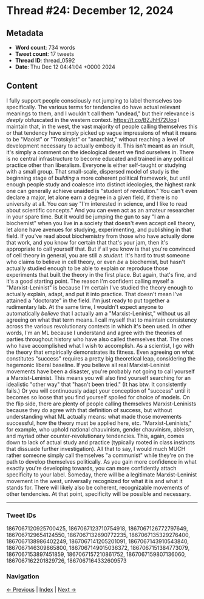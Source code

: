# Thread #24: December 12, 2024

## Metadata
- **Word count**: 734 words
- **Tweet count**: 17 tweets
- **Thread ID**: thread_0592
- **Date**: Thu Dec 12 04:41:04 +0000 2024

## Content

I fully support people consciously not jumping to label themselves too specifically. The various terms for tendencies do have actual relevant meanings to them, and I wouldn't call them "undead," but their relevance is *deeply* obfuscated in the western context. https://t.co/BZJhH72Uoq I maintain that, in the west, the vast majority of people calling themselves this or that tendency have simply picked up vague impressions of what it means to be "Maoist" or "Trotskyist" or "anarchist," without reaching a level of development necessary to actually embody it. This isn't meant as an insult, it's simply a comment on the ideological desert we find ourselves in. There is no central infrastructure to become educated and trained in any political practice other than liberalism. Everyone is either self-taught or studying with a small group. That small-scale, dispersed model of study is the beginning stage of *building* a more coherent political framework, but until enough people study and coalesce into distinct ideologies, the highest rank one can generally achieve unaided is "student of revolution." You can't even declare a major, let alone earn a degree in a given field, if there is no university at all. You *can* say "I'm interested in science, and I like to read about scientific concepts." And you can even act as an amateur researcher in your spare time. But it would be jumping the gun to say "I am a biochemist" when you live in a society that doesn't even accept cell theory, let alone have avenues for studying, experimenting, and publishing in that field. If you've read about biochemistry from those who have actually done that work, and you know for certain that that's your jam, then it's appropriate to call yourself that. But if all you know is that you're convinced of cell theory in general, you are still a *student.* It's hard to trust someone who claims to believe in cell theory, or even *be* a biochemist, but hasn't actually studied enough to be able to explain or reproduce those experiments that built the theory in the first place. But again, that's fine, and it's a good starting point. The reason I'm confident calling myself a "Marxist-Leninist" is because I'm certain I've studied the theory enough to actually explain, adapt, and put it into practice. That doesn't mean I've attained a "doctorate" in the field. I'm just ready to put together a rudimentary lab. At the same time, I wouldn't expect anyone to automatically *believe* that I actually am a "Marxist-Leninist," without us all agreeing on what that term means. I call myself that to maintain consistency across the various revolutionary contexts in which it's been used. In other words, I'm an ML because I understand and agree with the theories of parties throughout history who have also called themselves that. The ones who have accomplished what I wish to accomplish. As a scientist, I go with the theory that empirically demonstrates its fitness. Even agreeing on what constitutes "success" requires a pretty big theoretical leap, considering the hegemonic liberal baseline. If you believe all real Marxist-Leninist movements have been a disaster, you're probably not going to call yourself a Marxist-Leninist. This means you will also find yourself searching for an idealistic "other way" that "hasn't been tried." (It has btw. It consistently fails.) Or you will continuously adapt your conception of "success" until it becomes so loose that you find yourself spoiled for choice of models. On the flip side, there are plenty of people calling themselves Marxist-Leninists because they do agree with that definition of success, but without understanding what ML actually means: what made those movements successful, how the theory must be applied here, etc. "Marxist-Leninists," for example, who uphold national chauvinism, gender chauvinism, ableism, and myriad other counter-revolutionary tendencies. This, again, comes down to lack of actual study and practice (typically rooted in class instincts that dissuade further investigation). All that to say, I would much MUCH rather someone simply call themselves "a communist" while they're on the path to develop themselves politically. As you gain more confidence in what exactly you're developing towards, you can more confidently attach specificity to your label. Someday, there will be a legitimate Marxist-Leninist movement in the west, universally recognized for what it is and what it stands for. There will likely also be coherent, recognizable movements of other tendencies. At that point, specificity will be possible and necessary.

---

### Tweet IDs
1867067120925700425, 1867067123710754918, 1867067126772797649, 1867067129654124550, 1867067132690772235, 1867067135329276400, 1867067138986402249, 1867067141205201091, 1867067143910543840, 1867067146309865800, 1867067149015036372, 1867067151384773079, 1867067153897451859, 1867067157210861752, 1867067159807136060, 1867067162201829726, 1867067164332609573

### Navigation
[← Previous](#023) | [Index](index.md) | [Next →](#025)
